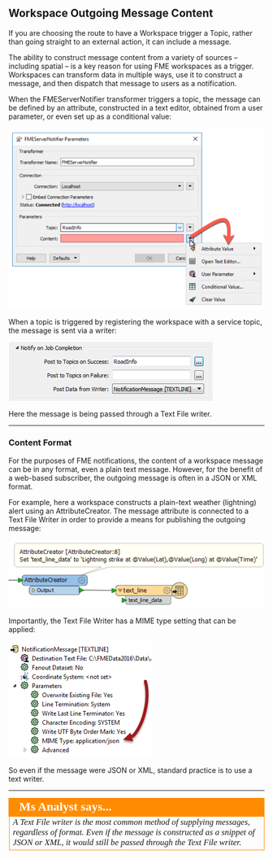## Workspace Outgoing Message Content ##

If you are choosing the route to have a Workspace trigger a Topic, rather than going straight to an external action, it can include a message.

The ability to construct message content from a variety of sources – including spatial – is a key reason for using FME workspaces as a trigger. Workspaces can transform data in multiple ways, use it to construct a message, and then dispatch that message to users as a notification.

When the FMEServerNotifier transformer triggers a topic, the message can be defined by an attribute, constructed in a text editor, obtained from a user parameter, or even set up as a conditional value:

![](./Images/Img4.030.FMEServerNotifierMessage.png)

When a topic is triggered by registering the workspace with a service topic, the message is sent via a writer:

![](./Images/Img4.031.RegistrationNotificationWriter.png)

Here the message is being passed through a Text File writer.

---

### Content Format ###

For the purposes of FME notifications, the content of a workspace message can be in any format, even a plain text message. However, for the benefit of a web-based subscriber, the outgoing message is often in a JSON or XML format.

For example, here a workspace constructs a plain-text weather (lightning) alert using an AttributeCreator. The message attribute is connected to a Text File Writer in order to provide a means for publishing the outgoing message:

![](./Images/Img4.032.ConstructedNotificationMessage.png)

Importantly, the Text File Writer has a MIME type setting that can be applied:

![](./Images/Img4.033.TextfileMimeType.png)

So even if the message were JSON or XML, standard practice is to use a text writer.

---

<!--Person X Says Section-->

<table style="border-spacing: 0px">
<tr>
<td style="vertical-align:middle;background-color:darkorange;border: 2px solid darkorange">
<i class="fa fa-quote-left fa-lg fa-pull-left fa-fw" style="color:white;padding-right: 12px;vertical-align:text-top"></i>
<span style="color:white;font-size:x-large;font-weight: bold;font-family:serif">Ms Analyst says...</span>
</td>
</tr>

<tr>
<td style="border: 1px solid darkorange">
<span style="font-family:serif; font-style:italic; font-size:larger">
A Text File writer is the most common method of supplying messages, regardless of format. Even if the message is constructed as a snippet of JSON or XML, it would still be passed through the Text File writer.
</span>
</td>
</tr>
</table>
